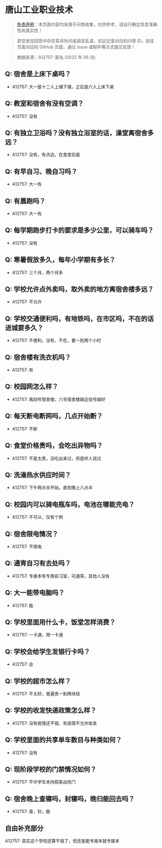 # 唐山工业职业技术

> [免责声明](https://colleges.chat/#_3)：本页面内容均来源于问卷收集，仅供参考，请自行确定信息准确性和真实性！

> 若您发现回答中存在答非所问或胡言乱语，欢迎记录对应的问卷 ID，前往页面对应的 GitHub 页面，通过 issue 或邮件等方式提交反馈！

> 数据来源：A12757: 匿名 (2022 年 06 月)

## Q: 宿舍是上床下桌吗？

- A12757: 大一是十二人上铺下铺，之后是六人上床下桌

## Q: 教室和宿舍有没有空调？

- A12757: 没有

## Q: 有独立卫浴吗？没有独立浴室的话，澡堂离宿舍多远？

- A12757: 没有，有点远，在食堂后面

## Q: 有早自习、晚自习吗？

- A12757: 大一有

## Q: 有晨跑吗？

- A12757: 大一有

## Q: 每学期跑步打卡的要求是多少公里，可以骑车吗？

- A12757: 没有

## Q: 寒暑假放多久，每年小学期有多长？

- A12757: 三个月，两个月多

## Q: 学校允许点外卖吗，取外卖的地方离宿舍楼多远？

- A12757: 不允许

## Q: 学校交通便利吗，有地铁吗，在市区吗，不在的话进城要多久？

- A12757: 不便利，没有，不在，要一到两个小时

## Q: 宿舍楼有洗衣机吗？

- A12757: 有

## Q: 校园网怎么样？

- A12757: 离四号宿舍楼，六号宿舍楼越近信号越好

## Q: 每天断电断网吗，几点开始断？

- A12757: 不断

## Q: 食堂价格贵吗，会吃出异物吗？

- A12757: 不是太贵，没吃出来过，但是听人说过

## Q: 洗澡热水供应时间？

- A12757: 下午两点半开始，直到晚上八点半

## Q: 校园内可以骑电瓶车吗，电池在哪能充电？

- A12757: 不可以，仅有个例

## Q: 宿舍限电情况？

- A12757: 不限电

## Q: 通宵自习有去处吗？

- A12757: 专接本有专用自习室，可通宵，其他人没有

## Q: 大一能带电脑吗？

- A12757: 能

## Q: 学校里面用什么卡，饭堂怎样消费？

- A12757: 一卡通，用一卡通

## Q: 学校会给学生发银行卡吗？

- A12757: 会

## Q: 学校的超市怎么样？

- A12757: 不太好，普遍贵一到两块钱

## Q: 学校的收发快递政策怎么样？

- A12757: 没有疫情还不错，有疫情不允许收发

## Q: 学校里面的共享单车数目与种类如何？

- A12757: 没有

## Q: 现阶段学校的门禁情况如何？

- A12757: 不许学生未持假条出校门

## Q: 宿舍晚上查寝吗，封寝吗，晚归能回去吗？

- A12757: 查，封，能

## 自由补充部分

A12757: 其实这个学校还算不错了，但还是能专接本就专接本